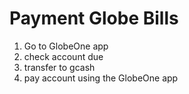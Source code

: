 # Payment Globe Bills

1. Go to GlobeOne app
2. check account due
3. transfer to gcash
4. pay account using the GlobeOne app
